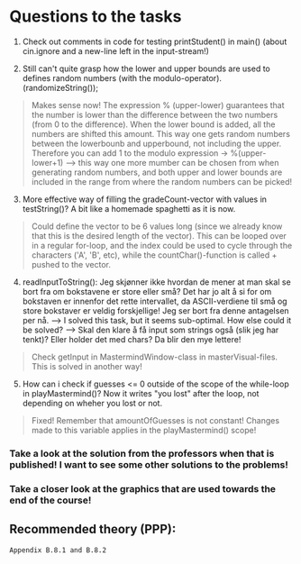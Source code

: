 # Questions to the tasks

1. Check out comments in code for testing printStudent() in main() (about cin.ignore and a new-line left in the input-stream!)

2. Still can't quite grasp how the lower and upper bounds are used to defines random numbers (with the modulo-operator). (randomizeString());

> Makes sense now! 
> The expression % (upper-lower) guarantees that the number is lower than the difference between the two numbers (from 0 to the difference). When the lower bound is added, all the numbers are shifted this amount. This way one gets random numbers between the lowerbounb and upperbound, not including the upper. Therefore you can add 1 to the modulo expression -> %(upper-lower+1) --> this way one more mumber can be chosen from when generating random numbers, and both upper and lower bounds are included in the range from where the random numbers can be picked!

3. More effective way of filling the gradeCount-vector with values in testString()? A bit like a homemade spaghetti as it is now. 

> Could define the vector to be 6 values long (since we already know that this is the desired length of the vector). This can be looped over in a regular for-loop, and the index could be used to cycle through the characters ('A', 'B', etc), while the countChar()-function is called + pushed to the vector. 

4. readInputToString(): Jeg skjønner ikke hvordan de mener at man skal se bort fra om bokstavene er store eller små? Det har jo alt å si for om bokstaven er innenfor det rette intervallet, da ASCII-verdiene til små og store bokstaver er veldig forskjellige! Jeg ser bort fra denne antagelsen per nå. 
--> I solved this task, but it seems sub-optimal. How else could it be solved?
--> Skal den klare å få input som strings også (slik jeg har tenkt)? Eller holder det med chars? Da blir den mye lettere!

> Check getInput in MastermindWindow-class in masterVisual-files. This is solved in another way!

5. How can i check if guesses <= 0 outside of the scope of the while-loop in playMastermind()? Now it writes "you lost" after the loop, not depending on wheher you lost or not. 

> Fixed! Remember that amountOfGuesses is not constant! Changes made to this variable applies in the playMastermind() scope!


### Take a look at the solution from the professors when that is published! I want to see some other solutions to the problems!

### Take a closer look at the graphics that are used towards the end of the course! 

## Recommended theory (PPP):
```
Appendix B.8.1 and B.8.2

```
